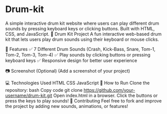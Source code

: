 # Drum-kit
A simple interactive drum kit website where users can play different drum sounds by pressing keyboard keys or clicking buttons. Built with HTML, CSS, and JavaScript.
🎵 Drum Kit Project
A fun interactive web-based drum kit that lets users play drum sounds using their keyboard or mouse clicks.

🚀 Features
✅ 7 Different Drum Sounds (Crash, Kick-Bass, Snare, Tom-1, Tom-2, Tom-3, Tom-4)
✅ Play sounds by clicking buttons or pressing keyboard keys
✅ Responsive design for better user experience

📷 Screenshot (Optional)
(Add a screenshot of your project)

💻 Technologies Used
HTML
CSS
JavaScript
🔧 How to Run
Clone the repository:
bash
Copy code
git clone https://github.com/your-username/drum-kit.git
Open index.html in a browser.
Click the buttons or press the keys to play sounds!
🌟 Contributing
Feel free to fork and improve the project by adding new sounds, animations, or features!
